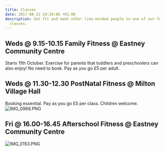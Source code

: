 ```yaml
---
title: Classes
date: 2017-08-22 19:29:00 +01:00
description: Get fit and meet other like-minded people in one of our fun yet effective
  classes.
---
```


## Weds @ 9.15-10.15 Family Fitness @ Eastney Community Centre
Starts 11th October.
Exercise for parents that toddlers and preschoolers can also enjoy!
No need to book. Pay as you go £5 per adult.

## Weds @ 11.30-12.30 PostNatal Fitness @ Milton Village Hall
Booking essential.
Pay as you go £5 per class.
Children welcome.
![IMG_0968.PNG](/uploads/IMG_0968.PNG)

## Fri @ 16.00-16.45 Afterschool Fitness @ Eastney Community Centre
![IMG_0153.PNG](/uploads/IMG_0153.PNG)